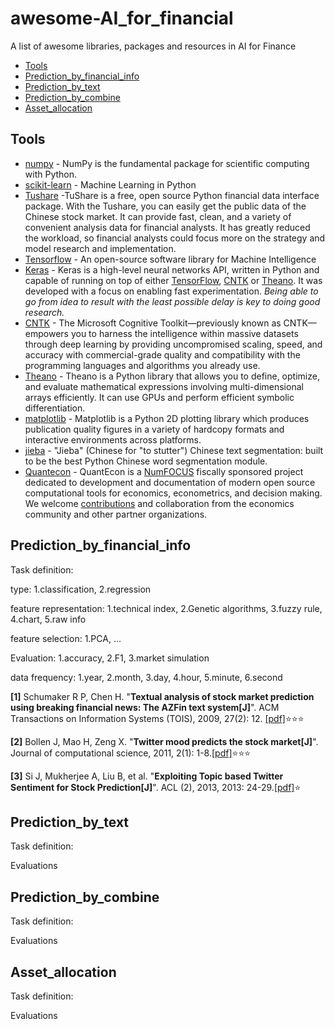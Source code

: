 # awesome-AI_for_financial
A  list of  awesome libraries, packages and resources in AI for Finance

- [Tools](#Tools)
- [Prediction_by_financial_info](#Prediction_by_financial_info)
- [Prediction_by_text](#Prediction_by_text)
- [Prediction_by_combine](#Prediction_by_combine)
- [Asset_allocation](#Asset_allocation)



## Tools
- [numpy](http://www.numpy.org) - NumPy is the fundamental package for scientific computing with Python.
- [scikit-learn](http://scikit-learn.org/stable/) - Machine Learning in Python
- [Tushare](http://tushare.org/) -TuShare is a free, open source Python financial data interface package. With the Tushare,  you can easily get the public data of the Chinese stock market. It can provide fast, clean, and a variety of convenient analysis data for financial analysts. It has greatly reduced the workload, so financial analysts could focus more on the strategy and model research and implementation. 
- [Tensorflow](https://www.tensorflow.org/) - An open-source software library for Machine Intelligence
- [Keras](https://keras.io/) - Keras is a high-level neural networks API, written in Python and capable of running on top of either [TensorFlow](https://github.com/tensorflow/tensorflow), [CNTK](https://github.com/Microsoft/cntk) or [Theano](https://github.com/Theano/Theano). It was developed with a focus on enabling fast experimentation. *Being able to go from idea to result with the least possible delay is key to doing good research.*
- [CNTK](https://cntk.ai/) - The Microsoft Cognitive Toolkit—previously known as CNTK—empowers you to harness the intelligence within massive datasets through deep learning by providing uncompromised scaling, speed, and accuracy with commercial-grade quality and compatibility with the programming languages and algorithms you already use. 
- [Theano](https://github.com/Theano/Theano) - Theano is a Python library that allows you to define, optimize, and evaluate mathematical expressions involving multi-dimensional arrays efficiently. It can use GPUs and perform efficient symbolic differentiation.
- [matplotlib](http://matplotlib.org/) - Matplotlib is a Python 2D plotting library which produces publication quality figures in a variety of hardcopy formats and interactive environments across platforms.
- [jieba](https://github.com/fxsjy/jieba/) - "Jieba" (Chinese for "to stutter") Chinese text segmentation: built to be the best Python Chinese word segmentation module.
- [Quantecon](https://quantecon.org/) - QuantEcon is a [NumFOCUS](http://www.numfocus.org/) fiscally sponsored project dedicated to development and documentation of modern open source computational tools for economics, econometrics, and decision making. We welcome [contributions](http://quantecon.org/get-involved/) and collaboration from the economics community and other partner organizations.


## Prediction_by_financial_info
Task definition:

type: 1.classification, 2.regression

feature representation: 1.technical index, 2.Genetic algorithms, 3.fuzzy rule, 4.chart, 5.raw info

feature selection: 1.PCA, ...

Evaluation: 1.accuracy, 2.F1, 3.market simulation

data frequency: 1.year, 2.month, 3.day, 4.hour, 5.minute, 6.second

**[1]** Schumaker R P, Chen H. "**Textual analysis of stock market prediction using breaking financial news: The AZFin text system[J]**". ACM Transactions on Information Systems (TOIS), 2009, 27(2): 12. [[pdf]](https://www.researchgate.net/profile/Rob_Schumaker/publication/220515646_Textual_analysis_of_stock_market_prediction_using_breaking_financial_news_The_AZFin_text_system/links/56d49bd208aefd177b0f5c73.pdf):star::star::star:

**[2]** Bollen J, Mao H, Zeng X. "**Twitter mood predicts the stock market[J]**". Journal of computational science, 2011, 2(1): 1-8.[[pdf]](https://arxiv.org/pdf/1010.3003&):star::star::star:

**[3]** Si J, Mukherjee A, Liu B, et al. "**Exploiting Topic based Twitter Sentiment for Stock Prediction[J]**". ACL (2), 2013, 2013: 24-29.[[pdf]](http://www.aclweb.org/old_anthology/P/P13/P13-2.pdf#page=72):star:
## Prediction_by_text
Task definition:

Evaluations
## Prediction_by_combine
Task definition:

Evaluations
## Asset_allocation
Task definition:

Evaluations
